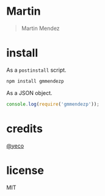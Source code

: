 # Martin

> Martin Mendez

# install

As a `postinstall` script.

```bash
npm install gmmendezp
```

As a JSON object.

```js
console.log(require('gmmendezp'));
```

# credits

[@yeco](https://github.com/yeco/yeco)

# license

MIT
